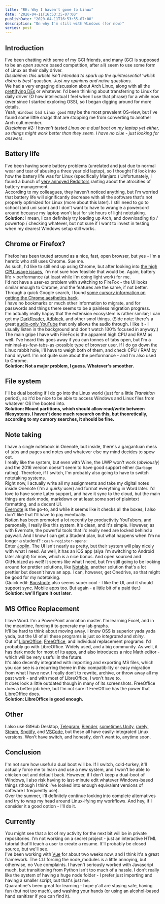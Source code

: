 ```yaml
---
title: "RE: Why I haven't gone to Linux"
date: "2020-04-11T16:53:35-07:00"
publishDate: "2020-04-11T16:53:35-07:00"
description: "On why I'm still with Windows (for now)"
series: post
---
```


## Introduction
I've been chatting with some of my GCI friends, and many (GCI is supposed to be an *open source* based competition, after all) seem to use some form of Linux as their daily driver.  
*Disclaimer: this article isn't intended to spark up the quintessential 'which distro is best' question. Just my opinions and naïve questions.*  
We had a very engaging discussion about Arch Linux, along with all the [prettifying DEs](https://kde.org/plasma-desktop) or whatever. I'd been thinking about transferring to Linux for daily driver (O how intellectual I feel when I use that phrase) for a while now (ever since I started exploring OSS), so I began digging around for more details.  
Yeah, `Windows bad Linux good` may be the most prevalent OS-view, but I've found some little snags that are stopping me from converting to another Arch cult member.  
*Disclaimer #2: I haven't tested Linux on a dual boot on my laptop yet either, so things might work better than they seem. I have no clue - just looking for answers.*

## Battery life
I've been having some battery problems (unrelated and just due to normal wear and tear of abusing a three year old laptop), so I thought I'd look into how the battery life was for Linux (specifically Manjaro.) Unfortunately, I found a bunch of [very annoyed Redditors](https://www.reddit.com/r/ManjaroLinux/comments/cd25si/battery_life_in_manjaro_kde_is_atrocious_compared/) ranting about the atrocities of battery management.  
According to my colleagues, they haven't noticed anything, but I'm worried that battery life will significantly decrease with all the software that's not properly optimized for Linux (more about this later). I still need to go to school (and uni soon) and I don't want to have to wrangle a powercord around because my laptop won't last for six hours of light notetaking.  
**Solution:** I mean, I can definitely try loading up Arch, and downloading tlp / powertop / checking whatever, but not sure if I want to invest in testing when my dearest Windows setup still works.  

## Chrome or Firefox?
Firefox has been touted around as a nice, fast, open browser, but yes - I'm a heretic who still uses Chrome. Sue me.  
As such, I'd like to still end up using Chrome, but after looking into [the high CPU usage issues](https://www.linuxuprising.com/2018/08/how-to-enable-hardware-accelerated.html), I'm not sure how feasible that would be. Again, battery life > performance (at least while I'm doing light work) for me.  
I'd not have a user-ex problem with switching to FireFox - the UI looks similar enough to Chrome, and the features are the same, if not better. Through a quick Google search, I found [some cursory information on getting the Chrome aesthetics back](https://support.mozilla.org/en-US/questions/1184924).  
I have no bookmarks or much other information to migrate, and for passwords and things there seems to be a painless migration progress.  
I'm actually really happy that the extension ecosystem is rather similar; I can get my [DarkReader](https://darkreader.org/), [Adblock](https://getadblock.com/), and other smol things. (Side note: there's a great [audio-only YouTube](https://chrome.google.com/webstore/detail/audio-only-youtube/pkocpiliahoaohbolmkelakpiphnllog?hl=en) that only allows the audio through. I like it - I usually listen in the background and don't watch 100% focused in anyway.)  
The main gripe I have with FireFox is the apparent high CPU and RAM as well. I've heard this goes away if you can tonnes of tabs open, but I'm a minimal-as-few-tabs-as-possible type of browser user. If I do go down the Linux rabbit hole, I'll have to weigh both of them, and check CPU / RAM by hand myself. I'm not quite sure about the performance - and I'm also used to Chrome.  
**Solution: Not a major problem, I guess. Whatever's smoother.**

## File system
I'll be dual booting if I do go into the Linux world (just for a little *Transition* period), so it'd be nice to be able to access Windows and Linux files from whatever OS I've booted into.  
**Solution: Mount partitions, which should allow read/write between filesystems. I haven't done much research on this, but theoretically, according to my cursory searches, it should be fine.**

## Note taking
I have a single notebook in Onenote, but inside, there's a gargantuan mess of tabs and pages and notes and whatever else my mind decides to spew out.  
I really like the system, but even with Wine, the UWP won't work (*obviously*) and the 2016 version doesn't seem to have good support either (`Garbage` rating). Therefore, if I switch, I'm probably also going to have to switch notetaking systems.  
Right now, I actually write all my assignments and take my digital notes inside Onenote (I'm a *quirky* user) and format everything in Word later. I'd love to have some Latex support, and have it sync to the cloud, but the main things are dark mode, markdown or at least some sort of plaintext formatting, and a decent UI.  
[Evernote](https://evernote.com/) is the go-to, and while it seems like it checks all the boxes, I also don't like that I'll have to pay eventually.  
[Notion](https://notion.so) has been promoted a lot recently by productivity YouTubers, and personally, I really like this system. It's clean, and it's simple. However, as with Evernote, the powerful tools that I'd really need are locked behind a paywall. And I know I can get a Student plan, but what happens when I'm no longer a student? `:cash-register-opens:`  
Enter [Joplin](https://joplinapp.org/). The UI isn't nearly as pretty, but their system will play nicely with what I need. As well, it has an iOS app (aiya I'm switching to Android later alright) for now, which is a nice bonus. And open sourced and GitHubized as well! It seems like what I need, but I'm still going to be looking around for prettier solutions, like [Notable](https://notable.md), another solution that's a lot prettier but doesn't have an app. I can, however, get Onedrive, so that might be good for my notetaking.  
(Quick edit: [Boostnote](https://boostnote.io/) also seems super cool - I like the UI, and it should support sync. Mobile apps too. But again - a little bit of a paid tier.)
**Solution: we'll figure it out later.**

## MS Office Replacement
I love Word. I'm a PowerPoint animation master. I'm learning Excel, and in the meantime, forcing it to generate my lab graphs.  
It'll be hard to think about moving away. I know OSS is superior yada yada yada, but the UI of all these programs is just so *integrated* and *shiny*.  
Out of [LibreOffice](https://www.libreoffice.org/), [FreeOffice](https://www.freeoffice.com/en/), and individual replacement programs: I'd probably go with LibreOffice. Widely used, and a big community. As well, it has dark mode for most of its apps, and also introduces a nice Math editor - which will be very useful in the future.  
It's also decently integrated with importing and exporting MS files, which you can see is a recurring theme in this: compatibility or easy migration from what I have now. I really don’t to rewrite, archive, or throw away all my past work - and with most of LibreOffice, I won't have to.  
It does look a little outdated though in many of its screenshots. FreeOffice does a better job here, but I'm not sure if FreeOffice has the power that LibreOffice does.  
**Solution: LibreOffice is good enough.**

## Other
I also use GitHub Desktop, [Telegram](https://telegram.org), [Blender](https://blender.org), [sometimes Unity](https://unity.com), [rarely, Steam](https://store.steampowered.com/), [Spotify](https://www.spotify.com/ca-en/download/linux/), and [VSCode](https://code.visualstudio.com/), but these all have easily-integrated Linux versions. Won't have switch, and honestly, don't want to, anytime soon.  

## Conclusion
I'm not sure how useful a dual boot will be. If I switch, cold-turkey, it'll actually force me to learn and use a new system, and I won't be able to chicken out and default back. However, if I don't keep a dual-boot of Windows, I also risk having to last-minute edit whatever Windows-based things (though I think I've looked into enough equivalent versions of software I frequently use).  
Over the summer, I'll definitely continue looking into complete alternatives and try to wrap my head around Linux-ifying my workflows. And hey, if I consider it a good option - I'll do it.  

## Currently
You might see that a lot of my activity for the next bit will be in private repositories. I'm not working on a secret project - just an interactive HTML tutorial that'll teach a user to create a resume. It'll probably be closed source, but we'll see.    
I've been working with [Vue](https://vuejs.org/) for about two weeks now, and I think it's a great framework. The CLI forcing the node_modules is a little annoying, but otherwise, no Vue complaints. I haven't seriously worked with Javascript much, but transitioning from Python isn't too much of a hassle. I don't really like the system of having a huge node folder - I prefer just importing and having a smaller script, but that's just me.  
Quarantine's been great for learning - hope y'all are staying safe, having fun (but not too much), and washing your hands (or using an alcohol-based hand sanitizer if you can find it).    
